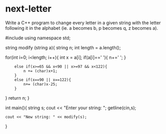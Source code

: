 # next-letter
Write a C++ program to change every letter in a given  string with the letter following it in the alphabet (ie. a  becomes b, p becomes q, z becomes a).


#include <iostream>
using namespace std;

string modify (string a){
   string n;
   int length = a.length();

   for(int i=0; i<length; i++){
        int x = a[i];
        if(a[i]==' '){
            n+=' ';
        }

        else if(x>=65 && x<90 || x>=97 && x<122){
            n += (char)x+1;
        }
        else if(x==90 || x==122){
            n+= (char)x-25;
        }

   }
   return n;
}




int main(){
    string s;
    cout << "Enter your string: ";
    getline(cin,s);

    cout << "New string: " << modify(s);
}
